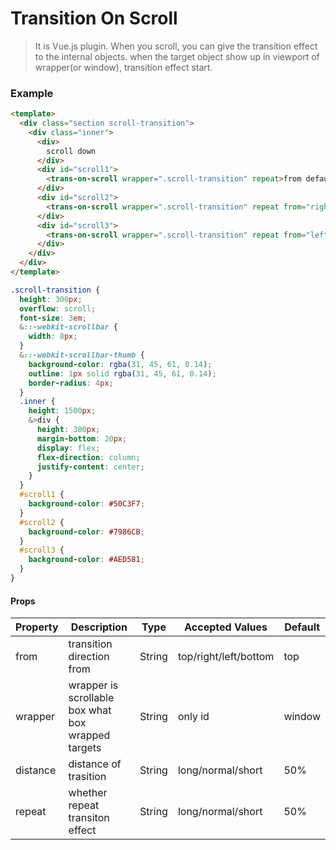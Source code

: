 # Transition On Scroll

> It is Vue.js plugin. When you scroll, you can give the transition effect to the internal objects.
when the target object show up in viewport of wrapper(or window), transition effect start.

### Example

```html
<template>
  <div class="section scroll-transition">
    <div class="inner">
      <div>
        scroll down
      </div>
      <div id="scroll1">
        <trans-on-scroll wrapper=".scroll-transition" repeat>from default(top)</trans-on-scroll>
      </div>
      <div id="scroll2">
        <trans-on-scroll wrapper=".scroll-transition" repeat from="right">from right</trans-on-scroll>
      </div>
      <div id="scroll3">
        <trans-on-scroll wrapper=".scroll-transition" repeat from="left">from left</trans-on-scroll>
      </div>
    </div>
  </div>
</template>
```

```scss
.scroll-transition {
  height: 300px;
  overflow: scroll;
  font-size: 3em;
  &::-webkit-scrollbar {
    width: 8px;
  }
  &::-webkit-scrollbar-thumb {
    background-color: rgba(31, 45, 61, 0.14);
    outline: 1px solid rgba(31, 45, 61, 0.14);
    border-radius: 4px;
  }
  .inner {
    height: 1500px;
    &>div {
      height: 300px;
      margin-bottom: 20px;
      display: flex;
      flex-direction: column;
      justify-content: center;
    }
  }
  #scroll1 {
    background-color: #50C3F7;
  }
  #scroll2 {
    background-color: #7986CB;
  }
  #scroll3 {
    background-color: #AED581;
  }
}
```

#### Props

| Property  | Description               | Type     | Accepted Values       | Default |
|-----------|---------------------------|----------|-----------------------|---------|
| from      | transition direction from | String   | top/right/left/bottom | top     |
| wrapper   | wrapper is scrollable box what box wrapped targets | String | only id | window     |
| distance  | distance of trasition     | String | long/normal/short | 50%     |
| repeat    | whether repeat transiton effect | String | long/normal/short | 50%     |
